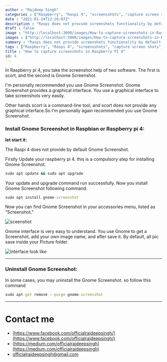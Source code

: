 ```yaml
---
author : "Rajdeep Singh"
categories : ["Raspberry", "Raspi 4", "screensshots", "capture screen shots", "Gnome Screenshot", "install gnome screenshot"]
date : "2021-01-24T12:26:07Z"
description : "Raspi does not provide screenshots functionality by default. you use software and tool to take a screenshot in raspi."
draft : false
image : "http://localhost:3000/images/How-to-capture-screenshots-in-Raspberry-PI-4.png"
images : ["http://localhost:3000/images/How-to-capture-screenshots-in-Raspberry-PI-4.png"]
summary : "Raspi does not provide screenshots functionality by default. you use software and tool to take a screenshot in raspi."
tags : ["Raspberry", "Raspi 4", "screensshots", "capture screen shots", "Gnome Screenshot", "install gnome screenshot"]
title : "How to capture screenshots in Raspberry PI 4"
id: 4
---
```




In Raspberry pi 4, you take the screenshot help of two software. The first is scort, and the second is Gnome Screenshot.

I'm personally recommended you use Gnome Screenshot. Gnome Screenshot provides a graphical interface. You use a graphical interface to take screenshots very easily.

Other hands scort is a command-line tool, and scort does not provide any graphical interface.So I'm personally again recommended you use Gnome Screenshot.

### Install Gnome Screenshot in Raspbian or Raspberry pi 4:

**let start it:**

The Raspi 4 does not provide by default Gnome Screenshot.

Firstly Update your raspberry pi 4. this is a compulsory step for installing Gnome Screenshot.

```cmd
sudo apt update && sudo apt upgrade
```

Your update and upgrade command run successfully. Now you install Gnome Screenshot following command.

```cmd
sudo apt install gnome-screenshot
```

Now you can find Gnome Screenshot in your accessories menu, listed as "Screenshot."

![sceenshot](http://localhost:3000/images/geenome.png)


Gnome interface is very easy to understand. You use Gnome to get a Screenshot, add your own image name, and after save it. By default, all pic save inside your Picture folder.

![interface look like](http://localhost:3000/images/gnome-screenshots.png)


---

### Uninstall Gnome Screenshot:

In some cases, you may uninstall the Gnome Screenshot. so follow this command

```cmd
sudo apt-get remove --purge gnome-screenshot
```

---

# Contact me

* [https://www.facebook.com/officialrajdeepsingh/](https://www.facebook.com/officialrajdeepsingh/)
* [https://medium.com/officialrajdeepsingh](https://medium.com/officialrajdeepsingh)
* [officialrajdeepsingh@gmail.com](mailto:officialrajdeepsingh@gmail.com)




